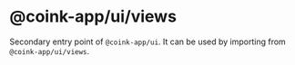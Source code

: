 # @coink-app/ui/views

Secondary entry point of `@coink-app/ui`. It can be used by importing from `@coink-app/ui/views`.
